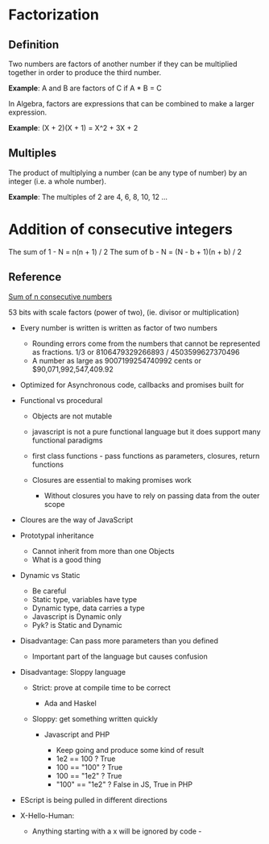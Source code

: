 # Factorization

## Definition

Two numbers are factors of another number if they can be multiplied together in order to produce the third number.

**Example**: A and B are factors of C if A * B = C

In Algebra, factors are expressions that can be combined to make a larger expression.

**Example**: (X + 2)(X + 1) = X^2 + 3X + 2

## Multiples

The product of multiplying a number (can be any type of number) by an integer (i.e. a whole number).

**Example**: The multiples of 2 are 4, 6, 8, 10, 12 ...

# Addition of consecutive integers

The sum of 1 - N = n(n + 1) / 2 The sum of b - N = (N - b + 1)(n + b) / 2

## Reference

[Sum of n consecutive numbers](http://math.stackexchange.com/questions/50485/sum-of-n-consecutive-numbers)

53 bits with scale factors (power of two), (ie. divisor or multiplication)

- Every number is written is written as factor of two numbers

  - Rounding errors come from the numbers that cannot be represented as fractions. 1/3 or 8106479329266893 / 4503599627370496
  - A number as large as 9007199254740992 cents or $90,071,992,547,409.92

- Optimized for Asynchronous code, callbacks and promises built for

- Functional vs procedural

  - Objects are not mutable
  - javascript is not a pure functional language but it does support many functional paradigms
  - first class functions - pass functions as parameters, closures, return functions
  - Closures are essential to making promises work

    - Without closures you have to rely on passing data from the outer scope

- Cloures are the way of JavaScript

- Prototypal inheritance

  - Cannot inherit from more than one Objects
  - What is a good thing

- Dynamic vs Static

  - Be careful
  - Static type, variables have type
  - Dynamic type, data carries a type
  - Javascript is Dynamic only
  - Pyk? is Static and Dynamic

- Disadvantage: Can pass more parameters than you defined

  - Important part of the language but causes confusion

- Disadvantage: Sloppy language

  - Strict: prove at compile time to be correct

    - Ada and Haskel

  - Sloppy: get something written quickly

    - Javascript and PHP

      - Keep going and produce some kind of result
      - 1e2 == 100 ? True
      - 100 == "100" ? True
      - 100 == "1e2" ? True
      - "100" == "1e2" ? False in JS, True in PHP

- EScript is being pulled in different directions

- X-Hello-Human:

  - Anything starting with a x will be ignored by code -
